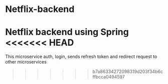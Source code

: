 # Netflix-backend
Netflix backend using Spring
<<<<<<< HEAD
=======
This microservice auth, login, sends refresh token and redirect request to other microservices
>>>>>>> b7a86334272098319d203f34b6cffbcca0494597
